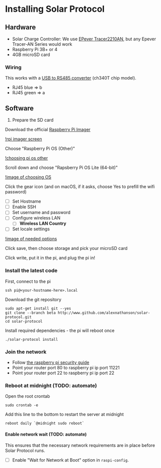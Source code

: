 # Installing Solar Protocol

## Hardware

* Solar Charge Controller: We use [EPever Tracer2210AN](https://www.epever.com/product/tracer-an-10-40a-mppt-charge-controller/), but any Epever Tracer-AN Series would work
* Raspberry Pi 3B+ or 4
* 4GB microSD card

### Wiring

This works with a [USB to RS485 converter](https://www.sparkfun.com/products/15938) (ch340T chip model).

* RJ45 blue => b
* RJ45 green => a

## Software

1. Prepare the SD card

Download the official [Raspberry Pi Imager](https://www.raspberrypi.com/software/)

[!rpi imager screen](docs/images/raspberry-pi-imager.png)

Choose "Raspberry Pi OS (Other)"

[!choosing pi os other](docs/images/raspberry-pi-os-other.png)

Scroll down and choose "Rapsberry Pi OS Lite (64-bit)"

[!image of choosing OS](docs/images/raspberry-pi-os-lite-64-bit.png)

Click the gear icon (and on macOS, if it asks, choose Yes to prefill the wifi password)

- [ ] Set Hostname
- [ ] Enable SSH
- [ ] Set username and password
- [ ] Configure wireless LAN
    - [ ] **Wireless LAN Country**
- [ ] Set locale settings

[!image of needed options](docs/images/raspberry-pi-advanced-options.png)

Click save, then choose storage and pick your microSD card

Click write, put it in the pi, and plug the pi in!

### Install the latest code

First, connect to the pi

    ssh pi@<your-hostname-here>.local

Download the git repository

    sudo apt-get install git --yes
    git clone --branch beta http://www.github.com/alexnathanson/solar-protocol.git
    cd solar-protocol

Install required dependencies - the pi will reboot once

    ./solar-protocol install

### Join the network

* Follow [the raspberry pi security guide](https://www.raspberrypi.com/documentation/computers/configuration.html#securing-your-raspberry-pi)
* Point your router port 80 to raspberry pi ip port 11221
* Point your router port 22 to raspberry pi ip port 22

### Reboot at midnight (TODO: automate)

Open the root crontab

    sudo crontab -e

Add this line to the bottom to restart the server at midnight

    reboot daily `@midnight sudo reboot`

#### Enable network wait (TODO: automate)

This ensures that the necessary network requirements are in place before Solar Protocol runs.

- [ ] Enable "Wait for Network at Boot" option in `raspi-config`.
